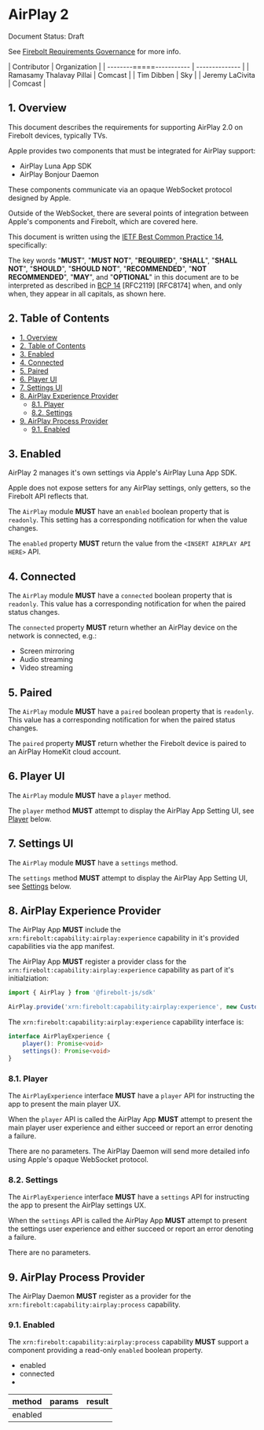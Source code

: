 # AirPlay 2

Document Status: Draft

See [Firebolt Requirements Governance](../../governance.md) for more info.

| Contributor              | Organization   |
| --------=====----------- | -------------- |
| Ramasamy Thalavay Pillai | Comcast        |
| Tim Dibben               | Sky            |
| Jeremy LaCivita          | Comcast        |

## 1. Overview
This document describes the requirements for supporting AirPlay 2.0 on Firebolt devices, typically TVs.

Apple provides two components that must be integrated for AirPlay support:

- AirPlay Luna App SDK
- AirPlay Bonjour Daemon

These components communicate via an opaque WebSocket protocol designed by Apple.

Outside of the WebSocket, there are several points of integration between Apple's components and Firebolt, which are covered here.

This document is written using the [IETF Best Common Practice 14](https://www.rfc-editor.org/rfc/rfc2119.txt), specifically:

The key words "**MUST**", "**MUST NOT**", "**REQUIRED**", "**SHALL**", "**SHALL NOT**", "**SHOULD**", "**SHOULD NOT**", "**RECOMMENDED**", "**NOT RECOMMENDED**", "**MAY**", and "**OPTIONAL**" in this document are to be interpreted as described in [BCP 14](https://www.rfc-editor.org/rfc/rfc2119.txt) [RFC2119] [RFC8174] when, and only when, they appear in all capitals, as shown here.

## 2. Table of Contents
- [1. Overview](#1-overview)
- [2. Table of Contents](#2-table-of-contents)
- [3. Enabled](#3-enabled)
- [4. Connected](#4-connected)
- [5. Paired](#5-paired)
- [6. Player UI](#6-player-ui)
- [7. Settings UI](#7-settings-ui)
- [8. AirPlay Experience Provider](#8-airplay-experience-provider)
  - [8.1. Player](#81-player)
  - [8.2. Settings](#82-settings)
- [9. AirPlay Process Provider](#9-airplay-process-provider)
  - [9.1. Enabled](#91-enabled)

## 3. Enabled
AirPlay 2 manages it's own settings via Apple's AirPlay Luna App SDK.

Apple does not expose setters for any AirPlay settings, only getters, so the Firebolt API reflects that.

The `AirPlay` module **MUST** have an `enabled` boolean property that is `readonly`. This setting has a corresponding notification for when the value changes.

The `enabled` property **MUST** return the value from the `<INSERT AIRPLAY API HERE>` API.

## 4. Connected
The `AirPlay` module **MUST** have a `connected` boolean property that is `readonly`. This value has a corresponding notification for when the paired status changes.

The `connected` property **MUST** return whether an AirPlay device on the network is connected, e.g.:

- Screen mirroring
- Audio streaming
- Video streaming

## 5. Paired
The `AirPlay` module **MUST** have a `paired` boolean property that is `readonly`. This value has a corresponding notification for when the paired status changes.

The `paired` property **MUST** return whether the Firebolt device is paired to an AirPlay HomeKit cloud account.

## 6. Player UI
The `AirPlay` module **MUST** have a `player` method.

The `player` method **MUST** attempt to display the AirPlay App Setting UI, see [Player](#81-settings) below.

## 7. Settings UI
The `AirPlay` module **MUST** have a `settings` method.

The `settings` method **MUST** attempt to display the AirPlay App Setting UI, see [Settings](#82-settings) below.

## 8. AirPlay Experience Provider
The AirPlay App **MUST** include the `xrn:firebolt:capability:airplay:experience` capability in it's provided capabilities via the app manifest.

The AirPlay App **MUST** register a provider class for the `xrn:firebolt:capability:airplay:experience` capability as part of it's initialziation:

```typescript
import { AirPlay } from '@firebolt-js/sdk'

AirPlay.provide('xrn:firebolt:capability:airplay:experience', new CustomAirPlayExperienceProvider())
```

The `xrn:firebolt:capability:airplay:experience` capability interface is:

```typescript
interface AirPlayExperience {
    player(): Promise<void>
    settings(): Promise<void>
}
```

### 8.1. Player
The `AirPlayExperience` interface **MUST** have a `player` API for instructing the app to present the main player UX.

When the `player` API is called the AirPlay App **MUST** attempt to present the main player user experience and either succeed or report an error denoting a failure.

There are no parameters. The AirPlay Daemon will send more detailed info using Apple's opaque WebSocket protocol.

### 8.2. Settings
The `AirPlayExperience` interface **MUST** have a `settings` API for instructing the app to present the AirPlay settings UX.

When the `settings` API is called the AirPlay App **MUST** attempt to present the settings user experience and either succeed or report an error denoting a failure.

There are no parameters.

## 9. AirPlay Process Provider

The AirPlay Daemon **MUST** register as a provider for the `xrn:firebolt:capability:airplay:process` capability.

### 9.1. Enabled
The `xrn:firebolt:capability:airplay:process` capability **MUST** support a component providing a read-only `enabled` boolean property.

- enabled
- connected
- 

| method | params | result | 
| ------ | ------ | ------ |
| enabled | 